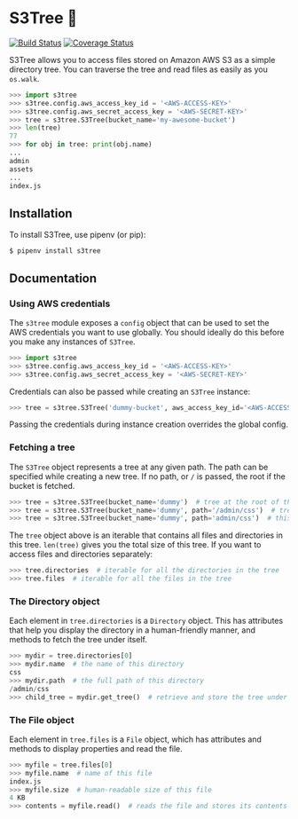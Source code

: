 # S3Tree 🌲

[![Build Status](https://travis-ci.org/sanketsaurav/s3tree.svg?branch=master)](https://travis-ci.org/sanketsaurav/s3tree) [![Coverage Status](https://coveralls.io/repos/github/sanketsaurav/s3tree/badge.svg?branch=master)](https://coveralls.io/github/sanketsaurav/s3tree?branch=master)

S3Tree allows you to access files stored on Amazon AWS S3 as a simple directory tree. You can traverse the tree and read files as easily as
you `os.walk`.

```python
>>> import s3tree
>>> s3tree.config.aws_access_key_id = '<AWS-ACCESS-KEY>'
>>> s3tree.config.aws_secret_access_key = '<AWS-SECRET-KEY>'
>>> tree = s3tree.S3Tree(bucket_name='my-awesome-bucket')
>>> len(tree)
77
>>> for obj in tree: print(obj.name)
...
admin
assets
...
index.js
```

## Installation

To install S3Tree, use pipenv (or pip):

```
$ pipenv install s3tree
```


## Documentation

### Using AWS credentials

The `s3tree` module exposes a `config` object that can be used to set the AWS credentials you want to use
globally. You should ideally do this before you make any instances of `S3Tree`.

```python
>>> import s3tree
>>> s3tree.config.aws_access_key_id = '<AWS-ACCESS-KEY>'
>>> s3tree.config.aws_secret_access_key = '<AWS-SECRET-KEY>'
```

Credentials can also be passed while creating an `S3Tree` instance:

```python
>>> tree = s3tree.S3Tree('dummy-bucket', aws_access_key_id='<AWS-ACCESS-KEY>', aws_secret_access_key='<AWS-SECRET-KEY>')
```
Passing the credentials during instance creation overrides the global config.

### Fetching a tree

The `S3Tree` object represents a tree at any given path. The path can be specified while creating a new tree.
If no path, or `/` is passed, the root if the bucket is fetched.

```python
>>> tree = s3tree.S3Tree(bucket_name='dummy')  # tree at the root of the bucket `dummy`
>>> tree = s3tree.S3Tree(bucket_name='dummy', path='/admin/css')  # tree under the path `/admin/css`
>>> tree = s3tree.S3Tree(bucket_name='dummy', path='admin/css')  # this works too.
```
The `tree` object above is an iterable that contains all files and directories in this tree. `len(tree)` gives you the total size of this tree.
If you want to access files and directories separately:

```python
>>> tree.directories  # iterable for all the directories in the tree
>>> tree.files  # iterable for all the files in the tree
```

### The Directory object
Each element in `tree.directories` is a `Directory` object. This has attributes that help you
display the directory in a human-friendly manner, and methods to fetch the tree under itself.

```python
>>> mydir = tree.directories[0]
>>> mydir.name  # the name of this directory
css
>>> mydir.path  # the full path of this directory
/admin/css
>>> child_tree = mydir.get_tree()  # retrieve and store the tree under `mydir` to `child_tree`
```

### The File object
Each element in `tree.files` is a `File` object, which has attributes and methods to display properties
and read the file.

```python
>>> myfile = tree.files[0]
>>> myfile.name  # name of this file
index.js
>>> myfile.size  # human-readable size of this file
4 KB
>>> contents = myfile.read()  # reads the file and stores its contents in `contents`
```
